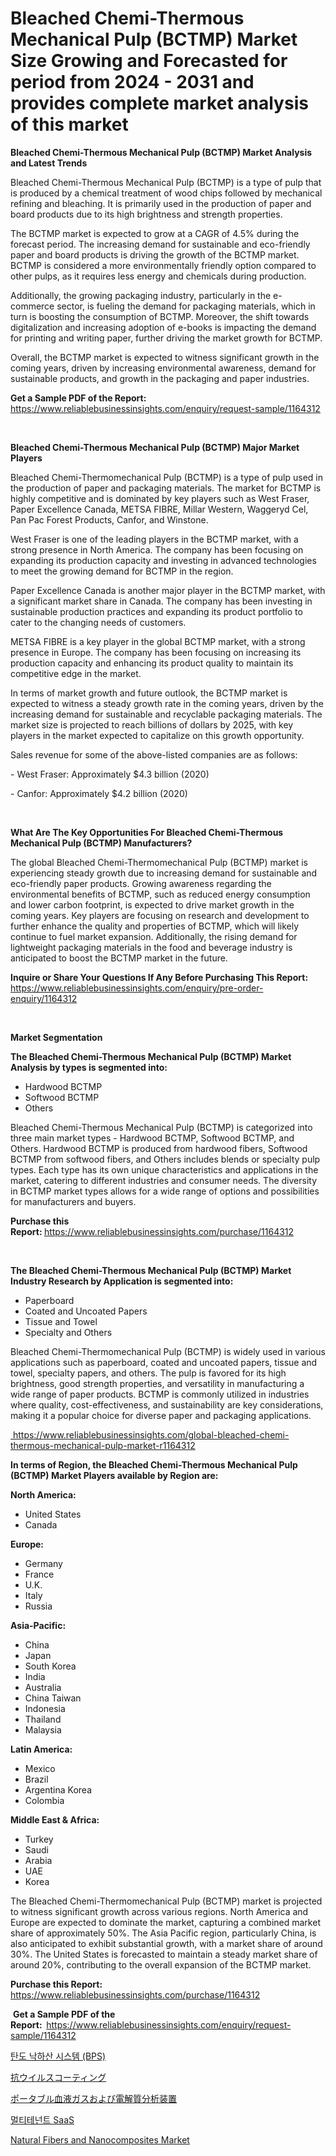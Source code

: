 <p><h1>Bleached Chemi-Thermous Mechanical Pulp (BCTMP) Market Size Growing and Forecasted for period from 2024 - 2031 and provides complete market analysis of this market</h1></p><p><strong>Bleached Chemi-Thermous Mechanical Pulp (BCTMP) Market Analysis and Latest Trends</strong></p>
<p><p>Bleached Chemi-Thermous Mechanical Pulp (BCTMP) is a type of pulp that is produced by a chemical treatment of wood chips followed by mechanical refining and bleaching. It is primarily used in the production of paper and board products due to its high brightness and strength properties.</p><p>The BCTMP market is expected to grow at a CAGR of 4.5% during the forecast period. The increasing demand for sustainable and eco-friendly paper and board products is driving the growth of the BCTMP market. BCTMP is considered a more environmentally friendly option compared to other pulps, as it requires less energy and chemicals during production.</p><p>Additionally, the growing packaging industry, particularly in the e-commerce sector, is fueling the demand for packaging materials, which in turn is boosting the consumption of BCTMP. Moreover, the shift towards digitalization and increasing adoption of e-books is impacting the demand for printing and writing paper, further driving the market growth for BCTMP.</p><p>Overall, the BCTMP market is expected to witness significant growth in the coming years, driven by increasing environmental awareness, demand for sustainable products, and growth in the packaging and paper industries.</p></p>
<p><strong>Get a Sample PDF of the Report:&nbsp;</strong> <a href="https://www.reliablebusinessinsights.com/enquiry/request-sample/1164312">https://www.reliablebusinessinsights.com/enquiry/request-sample/1164312</a></p>
<p>&nbsp;</p>
<p><strong>Bleached Chemi-Thermous Mechanical Pulp (BCTMP) Major Market Players</strong></p>
<p><p>Bleached Chemi-Thermomechanical Pulp (BCTMP) is a type of pulp used in the production of paper and packaging materials. The market for BCTMP is highly competitive and is dominated by key players such as West Fraser, Paper Excellence Canada, METSA FIBRE, Millar Western, Waggeryd Cel, Pan Pac Forest Products, Canfor, and Winstone.</p><p>West Fraser is one of the leading players in the BCTMP market, with a strong presence in North America. The company has been focusing on expanding its production capacity and investing in advanced technologies to meet the growing demand for BCTMP in the region.</p><p>Paper Excellence Canada is another major player in the BCTMP market, with a significant market share in Canada. The company has been investing in sustainable production practices and expanding its product portfolio to cater to the changing needs of customers.</p><p>METSA FIBRE is a key player in the global BCTMP market, with a strong presence in Europe. The company has been focusing on increasing its production capacity and enhancing its product quality to maintain its competitive edge in the market.</p><p>In terms of market growth and future outlook, the BCTMP market is expected to witness a steady growth rate in the coming years, driven by the increasing demand for sustainable and recyclable packaging materials. The market size is projected to reach billions of dollars by 2025, with key players in the market expected to capitalize on this growth opportunity.</p><p>Sales revenue for some of the above-listed companies are as follows:</p><p>- West Fraser: Approximately $4.3 billion (2020)</p><p>- Canfor: Approximately $4.2 billion (2020)</p></p>
<p>&nbsp;</p>
<p><strong>What Are The Key Opportunities For Bleached Chemi-Thermous Mechanical Pulp (BCTMP) Manufacturers?</strong></p>
<p><p>The global Bleached Chemi-Thermomechanical Pulp (BCTMP) market is experiencing steady growth due to increasing demand for sustainable and eco-friendly paper products. Growing awareness regarding the environmental benefits of BCTMP, such as reduced energy consumption and lower carbon footprint, is expected to drive market growth in the coming years. Key players are focusing on research and development to further enhance the quality and properties of BCTMP, which will likely continue to fuel market expansion. Additionally, the rising demand for lightweight packaging materials in the food and beverage industry is anticipated to boost the BCTMP market in the future.</p></p>
<p><strong>Inquire or Share Your Questions If Any Before Purchasing This Report:</strong> <a href="https://www.reliablebusinessinsights.com/enquiry/pre-order-enquiry/1164312">https://www.reliablebusinessinsights.com/enquiry/pre-order-enquiry/1164312</a></p>
<p>&nbsp;</p>
<p><strong>Market Segmentation</strong></p>
<p><strong>The Bleached Chemi-Thermous Mechanical Pulp (BCTMP) Market Analysis by types is segmented into:</strong></p>
<p><ul><li>Hardwood BCTMP</li><li>Softwood BCTMP</li><li>Others</li></ul></p>
<p><p>Bleached Chemi-Thermous Mechanical Pulp (BCTMP) is categorized into three main market types - Hardwood BCTMP, Softwood BCTMP, and Others. Hardwood BCTMP is produced from hardwood fibers, Softwood BCTMP from softwood fibers, and Others includes blends or specialty pulp types. Each type has its own unique characteristics and applications in the market, catering to different industries and consumer needs. The diversity in BCTMP market types allows for a wide range of options and possibilities for manufacturers and buyers.</p></p>
<p><strong>Purchase this Report:&nbsp;</strong><a href="https://www.reliablebusinessinsights.com/purchase/1164312">https://www.reliablebusinessinsights.com/purchase/1164312</a></p>
<p>&nbsp;</p>
<p><strong>The Bleached Chemi-Thermous Mechanical Pulp (BCTMP) Market Industry Research by Application is segmented into:</strong></p>
<p><ul><li>Paperboard</li><li>Coated and Uncoated Papers</li><li>Tissue and Towel</li><li>Specialty and Others</li></ul></p>
<p><p>Bleached Chemi-Thermomechanical Pulp (BCTMP) is widely used in various applications such as paperboard, coated and uncoated papers, tissue and towel, specialty papers, and others. The pulp is favored for its high brightness, good strength properties, and versatility in manufacturing a wide range of paper products. BCTMP is commonly utilized in industries where quality, cost-effectiveness, and sustainability are key considerations, making it a popular choice for diverse paper and packaging applications.</p></p>
<p><a href="https://www.reliablebusinessinsights.com/global-bleached-chemi-thermous-mechanical-pulp-market-r1164312">&nbsp;https://www.reliablebusinessinsights.com/global-bleached-chemi-thermous-mechanical-pulp-market-r1164312</a></p>
<p><strong>In terms of Region, the Bleached Chemi-Thermous Mechanical Pulp (BCTMP) Market Players available by Region are:</strong></p>
<p>
    <p> <strong> North America: </strong>
        <ul>
            <li>United States</li>
            <li>Canada</li>
        </ul>
        </p> 
    <p> <strong> Europe: </strong>
        <ul>
            <li>Germany</li>
            <li>France</li>
            <li>U.K.</li>
            <li>Italy</li>
            <li>Russia</li>
        </ul>
        </p> 
    <p> <strong> Asia-Pacific: </strong>
        <ul>
            <li>China</li>
            <li>Japan</li>
            <li>South Korea</li>
            <li>India</li>
            <li>Australia</li>
            <li>China Taiwan</li>
            <li>Indonesia</li>
            <li>Thailand</li>
            <li>Malaysia</li>
        </ul>
        </p> 
    <p> <strong> Latin America: </strong>
        <ul>
            <li>Mexico</li>
            <li>Brazil</li>
            <li>Argentina Korea</li>
            <li>Colombia</li>
        </ul>
        </p> 
    <p> <strong> Middle East & Africa: </strong>
        <ul>
            <li>Turkey</li>
            <li>Saudi</li>
            <li>Arabia</li>
            <li>UAE</li>
            <li>Korea</li>
        </ul>
    </p>
    </p>
<p><p>The Bleached Chemi-Thermomechanical Pulp (BCTMP) market is projected to witness significant growth across various regions. North America and Europe are expected to dominate the market, capturing a combined market share of approximately 50%. The Asia Pacific region, particularly China, is also anticipated to exhibit substantial growth, with a market share of around 30%. The United States is forecasted to maintain a steady market share of around 20%, contributing to the overall expansion of the BCTMP market.</p></p>
<p><strong>Purchase this Report: </strong><a href="https://www.reliablebusinessinsights.com/purchase/1164312">https://www.reliablebusinessinsights.com/purchase/1164312</a></p>
<p>&nbsp;<strong>Get a Sample PDF of the Report:&nbsp;&nbsp;</strong><a href="https://www.reliablebusinessinsights.com/enquiry/request-sample/1164312">https://www.reliablebusinessinsights.com/enquiry/request-sample/1164312</a></p>
<p><strong></strong></p>
<p><p><a href="https://github.com/GabrielBlanda5656/Market-Research-Report-List-2/blob/main/3783713142267.md">탄도 낙하산 시스템 (BPS)</a></p><p><a href="https://github.com/DwightHuels1/Market-Research-Report-List-1/blob/main/3292105136744.md">抗ウイルスコーティング</a></p><p><a href="https://github.com/JanickJohns/Market-Research-Report-List-1/blob/main/2392672136745.md">ポータブル血液ガスおよび電解質分析装置</a></p><p><a href="https://github.com/vsckjg50460/Market-Research-Report-List-2/blob/main/8966461142266.md">멀티테넌트 SaaS</a></p><p><a href="https://github.com/qrkceaah30/Market-Research-Report-List-1/blob/main/natural-fibers-and-nanocomposites-market.md">Natural Fibers and Nanocomposites Market</a></p></p>